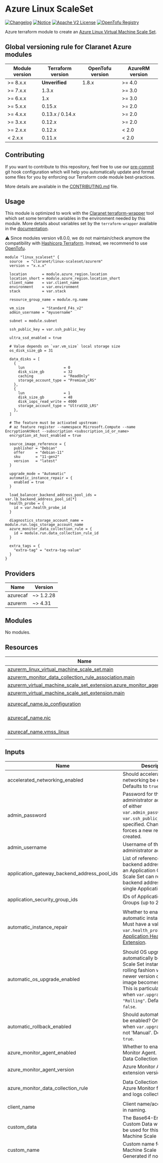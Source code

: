 # Azure Linux ScaleSet
[![Changelog](https://img.shields.io/badge/changelog-release-green.svg)](CHANGELOG.md) [![Notice](https://img.shields.io/badge/notice-copyright-blue.svg)](NOTICE) [![Apache V2 License](https://img.shields.io/badge/license-Apache%20V2-orange.svg)](LICENSE) [![OpenTofu Registry](https://img.shields.io/badge/opentofu-registry-yellow.svg)](https://search.opentofu.org/module/claranet/linux-scaleset/azurerm/)

Azure terraform module to create an [Azure Linux Virtual Machine Scale Set](https://azure.microsoft.com/en-us/services/virtual-machine-scale-sets/).

<!-- BEGIN_TF_DOCS -->
## Global versioning rule for Claranet Azure modules

| Module version | Terraform version | OpenTofu version | AzureRM version |
| -------------- | ----------------- | ---------------- | --------------- |
| >= 8.x.x       | **Unverified**    | 1.8.x            | >= 4.0          |
| >= 7.x.x       | 1.3.x             |                  | >= 3.0          |
| >= 6.x.x       | 1.x               |                  | >= 3.0          |
| >= 5.x.x       | 0.15.x            |                  | >= 2.0          |
| >= 4.x.x       | 0.13.x / 0.14.x   |                  | >= 2.0          |
| >= 3.x.x       | 0.12.x            |                  | >= 2.0          |
| >= 2.x.x       | 0.12.x            |                  | < 2.0           |
| <  2.x.x       | 0.11.x            |                  | < 2.0           |

## Contributing

If you want to contribute to this repository, feel free to use our [pre-commit](https://pre-commit.com/) git hook configuration
which will help you automatically update and format some files for you by enforcing our Terraform code module best-practices.

More details are available in the [CONTRIBUTING.md](./CONTRIBUTING.md#pull-request-process) file.

## Usage

This module is optimized to work with the [Claranet terraform-wrapper](https://github.com/claranet/terraform-wrapper) tool
which set some terraform variables in the environment needed by this module.
More details about variables set by the `terraform-wrapper` available in the [documentation](https://github.com/claranet/terraform-wrapper#environment).

⚠️ Since modules version v8.0.0, we do not maintain/check anymore the compatibility with
[Hashicorp Terraform](https://github.com/hashicorp/terraform/). Instead, we recommend to use [OpenTofu](https://github.com/opentofu/opentofu/).

```hcl
module "linux_scaleset" {
  source  = "claranet/linux-scaleset/azurerm"
  version = "x.x.x"

  location       = module.azure_region.location
  location_short = module.azure_region.location_short
  client_name    = var.client_name
  environment    = var.environment
  stack          = var.stack

  resource_group_name = module.rg.name

  vm_size        = "Standard_F4s_v2"
  admin_username = "myusername"

  subnet = module.subnet

  ssh_public_key = var.ssh_public_key

  ultra_ssd_enabled = true

  # Value depends on `var.vm_size` local storage size
  os_disk_size_gb = 31

  data_disks = [
    {
      lun                  = 0
      disk_size_gb         = 32
      caching              = "ReadOnly"
      storage_account_type = "Premium_LRS"
    },
    {
      lun                  = 1
      disk_size_gb         = 48
      disk_iops_read_write = 4000
      storage_account_type = "UltraSSD_LRS"
    },
  ]

  # The feature must be activated upstream:
  # az feature register --namespace Microsoft.Compute --name EncryptionAtHost --subscription <subscription_id_or_name>
  encryption_at_host_enabled = true

  source_image_reference = {
    publisher = "Debian"
    offer     = "debian-11"
    sku       = "11-gen2"
    version   = "latest"
  }

  upgrade_mode = "Automatic"
  automatic_instance_repair = {
    enabled = true
  }

  load_balancer_backend_address_pool_ids = var.lb_backend_address_pool_id[*]
  health_probe = {
    id = var.health_probe_id
  }

  diagnostics_storage_account_name = module.run.logs_storage_account_name
  azure_monitor_data_collection_rule = {
    id = module.run.data_collection_rule_id
  }

  extra_tags = {
    "extra-tag" = "extra-tag-value"
  }
}
```

## Providers

| Name | Version |
|------|---------|
| azurecaf | ~> 1.2.28 |
| azurerm | ~> 4.31 |

## Modules

No modules.

## Resources

| Name | Type |
|------|------|
| [azurerm_linux_virtual_machine_scale_set.main](https://registry.terraform.io/providers/hashicorp/azurerm/latest/docs/resources/linux_virtual_machine_scale_set) | resource |
| [azurerm_monitor_data_collection_rule_association.main](https://registry.terraform.io/providers/hashicorp/azurerm/latest/docs/resources/monitor_data_collection_rule_association) | resource |
| [azurerm_virtual_machine_scale_set_extension.azure_monitor_agent](https://registry.terraform.io/providers/hashicorp/azurerm/latest/docs/resources/virtual_machine_scale_set_extension) | resource |
| [azurerm_virtual_machine_scale_set_extension.main](https://registry.terraform.io/providers/hashicorp/azurerm/latest/docs/resources/virtual_machine_scale_set_extension) | resource |
| [azurecaf_name.ip_configuration](https://registry.terraform.io/providers/claranet/azurecaf/latest/docs/data-sources/name) | data source |
| [azurecaf_name.nic](https://registry.terraform.io/providers/claranet/azurecaf/latest/docs/data-sources/name) | data source |
| [azurecaf_name.vmss_linux](https://registry.terraform.io/providers/claranet/azurecaf/latest/docs/data-sources/name) | data source |

## Inputs

| Name | Description | Type | Default | Required |
|------|-------------|------|---------|:--------:|
| accelerated\_networking\_enabled | Should accelerated networking be enabled? Defaults to `true`. | `bool` | `true` | no |
| admin\_password | Password for the Scale Set administrator account. One of either `var.admin_password` or `var.ssh_public_key` must be specified. Changing this forces a new resource to be created. | `string` | `null` | no |
| admin\_username | Username of the Scale Set administrator account. | `string` | n/a | yes |
| application\_gateway\_backend\_address\_pool\_ids | List of references to backend address pools of an Application Gateway. A Scale Set can reference backend address pools of a single Application Gateway. | `list(string)` | `null` | no |
| application\_security\_group\_ids | IDs of Application Security Groups (up to 20). | `list(string)` | `null` | no |
| automatic\_instance\_repair | Whether to enable automatic instance repair. Must have a valid `var.health_probe.id` or an [Application Health Extension](https://learn.microsoft.com/en-us/azure/virtual-machine-scale-sets/virtual-machine-scale-sets-health-extension?tabs=rest-api). | <pre>object({<br/>    enabled      = optional(bool, false)<br/>    grace_period = optional(string, "PT10M")<br/>    action       = optional(string, "Replace")<br/>  })</pre> | `{}` | no |
| automatic\_os\_upgrade\_enabled | Should OS upgrades automatically be applied to Scale Set instances in a rolling fashion when a newer version of the OS image becomes available? This is particularly useful when `var.upgrade_mode = "Rolling"`. Defaults to `false`. | `bool` | `false` | no |
| automatic\_rollback\_enabled | Should automatic rollbacks be enabled? Only available when `var.upgrade_mode` is not 'Manual'. Defaults to `true`. | `bool` | `true` | no |
| azure\_monitor\_agent\_enabled | Whether to enable Azure Monitor Agent. Requires a Data Collection Rule ID. | `bool` | `true` | no |
| azure\_monitor\_agent\_version | Azure Monitor Agent extension version. | `string` | `"1.22"` | no |
| azure\_monitor\_data\_collection\_rule | Data Collection Rule ID from Azure Monitor for metrics and logs collection. | <pre>object({<br/>    id = string<br/>  })</pre> | `null` | no |
| client\_name | Client name/account used in naming. | `string` | n/a | yes |
| custom\_data | The Base64-Encoded Custom Data which should be used for this Virtual Machine Scale Set. | `string` | `null` | no |
| custom\_name | Custom name for the Virtual Machine Scale Sets. Generated if not set. | `string` | `null` | no |
| data\_disks | Definition of data disks to be attached to instances in the Scale Set. | <pre>list(object({<br/>    # name                    = string (unexpected status 400 (400 Bad Request) with error: InvalidParameter: Parameter 'dataDisk.name' is not allowed.)<br/>    lun                       = number<br/>    disk_size_gb              = number<br/>    create_option             = optional(string, "Empty")<br/>    caching                   = optional(string, "None")<br/>    storage_account_type      = optional(string, "StandardSSD_LRS")<br/>    disk_encryption_set_id    = optional(string)<br/>    disk_iops_read_write      = optional(string)<br/>    disk_mbps_read_write      = optional(string)<br/>    write_accelerator_enabled = optional(bool, false)<br/>  }))</pre> | `[]` | no |
| dcr\_custom\_name | Custom name for the Data Collection Rule association. | `string` | `null` | no |
| default\_tags\_enabled | Option to enable or disable default tags. | `bool` | `true` | no |
| diagnostics\_storage\_account\_name | Name of the Storage Account in which Scale Set boot diagnostics are stored. | `string` | `null` | no |
| dns\_servers | List of DNS servers. | `list(string)` | `null` | no |
| encryption\_at\_host\_enabled | Should all disks (including the temporary disk) attached to instances in the Scale Set be encrypted by enabling Encryption at Host? See [documentation](https://learn.microsoft.com/en-us/azure/virtual-machines/linux/disks-enable-host-based-encryption-cli#finding-supported-vm-sizes) for list of compatible VM sizes. Defaults to `true`. | `bool` | `true` | no |
| environment | Project environment. | `string` | n/a | yes |
| extensions | Extensions to add to the Scale Set. | <pre>list(object({<br/>    name                        = string<br/>    publisher                   = string<br/>    type                        = string<br/>    type_handler_version        = string<br/>    auto_upgrade_minor_version  = optional(bool, true)<br/>    automatic_upgrade_enabled   = optional(bool, false)<br/>    failure_suppression_enabled = optional(bool, false)<br/>    force_update_tag            = optional(string)<br/>    protected_settings          = optional(string)<br/>    provision_after_extensions  = optional(list(string))<br/>    settings                    = optional(string)<br/>  }))</pre> | `[]` | no |
| extra\_tags | Additional tags to associate with the Scale Set. | `map(string)` | `{}` | no |
| health\_probe | Specifies the identifier for the Load Balancer health probe. Required when `var.upgrade_mode = "Automatic" or "Rolling"`. | <pre>object({<br/>    id = string<br/>  })</pre> | `null` | no |
| identity | Identity block information as described in this [documentation](https://www.terraform.io/docs/providers/azurerm/r/linux_virtual_machine_scale_set.html#identity). | <pre>object({<br/>    type         = optional(string, "SystemAssigned")<br/>    identity_ids = optional(list(string))<br/>  })</pre> | `{}` | no |
| instance\_count | Number of instances in the Scale Set. Defaults to `2`. | `number` | `2` | no |
| ip\_configuration\_custom\_name | Custom name for the IP configuration of the network interfaces. Generated if not set. | `string` | `null` | no |
| ip\_forwarding\_enabled | Does this network interface support IP forwarding? Defaults to `false`. | `bool` | `false` | no |
| load\_balancer\_backend\_address\_pool\_ids | List of references to backend address pools of Load Balancers. A Scale Set can reference backend address pools of one public and one internal Load Balancer. | `list(string)` | `null` | no |
| load\_balancer\_inbound\_nat\_rules\_ids | List of references to inbound NAT rules for Load Balancers. | `list(string)` | `null` | no |
| location | Azure location. | `string` | n/a | yes |
| location\_short | Short string for Azure location. | `string` | n/a | yes |
| name\_prefix | Optional prefix for the generated name. | `string` | `""` | no |
| name\_suffix | Optional suffix for the generated name. | `string` | `""` | no |
| network\_security\_group | ID of the Network Security Group to be assigned to this network interface. | <pre>object({<br/>    id = string<br/>  })</pre> | `null` | no |
| nic\_custom\_name | Custom name for the network interfaces. Generated if not set. | `string` | `null` | no |
| os\_disk\_caching | OS disk caching requirements. Possible values are `None`, `ReadOnly` and `ReadWrite`. Defaults to `None`. | `string` | `"None"` | no |
| os\_disk\_encryption\_set\_id | ID of the Disk Encryption Set which should be used to encrypt the OS disk. Changing this forces a new resource to be created. | `string` | `null` | no |
| os\_disk\_managed\_disk\_type | Type of managed disk to create. Possible values are `Standard_LRS`, `StandardSSD_LRS`, `Premium_LRS`, `StandardSSD_ZRS` and `Premium_ZRS`. Defaults to `StandardSSD_LRS`. | `string` | `"StandardSSD_LRS"` | no |
| os\_disk\_size\_gb | Size of the OS disk in GB. | `number` | `32` | no |
| os\_disk\_write\_accelerator\_enabled | Whether to enable write accelerator for the OS disk. | `bool` | `false` | no |
| os\_ephemeral\_disk\_enabled | Whether OS disk is local ephemeral disk. See [documentation](https://learn.microsoft.com/en-us/azure/virtual-machines/ephemeral-os-disks). Changing this forces a new resource to be created. | `bool` | `true` | no |
| os\_ephemeral\_disk\_placement | Placement for the local ephemeral disk. Possibles values are `CacheDisk` and `ResourceDisk`. See [documentation](https://learn.microsoft.com/en-us/azure/virtual-machines/ephemeral-os-disks). Defaults to `ResourceDisk`. Changing this forces a new resource to be created. | `string` | `"ResourceDisk"` | no |
| overprovisioning\_enabled | Should Azure overprovision instances in this Scale Set? This means that multiple Virtual Machines will be provisioned and Azure will keep the instances which become available first, which improves provisioning success rates and improves deployment time. Defaults to `true`. | `bool` | `true` | no |
| resource\_group\_name | Resource Group name. | `string` | n/a | yes |
| rolling\_upgrade\_policy | Rolling upgrade policy. Only applicable when `var.upgrade_mode` is not 'Manual'. | <pre>object({<br/>    cross_zone_upgrades_enabled             = optional(bool)<br/>    max_batch_instance_percent              = optional(number, 25)<br/>    max_unhealthy_instance_percent          = optional(number, 25)<br/>    max_unhealthy_upgraded_instance_percent = optional(number, 25)<br/>    pause_time_between_batches              = optional(string, "PT30S")<br/>    prioritize_unhealthy_instances_enabled  = optional(bool)<br/>    maximum_surge_instances_enabled         = optional(bool)<br/>  })</pre> | `{}` | no |
| scale\_in\_force\_deletion\_enabled | Whether the instances chosen for removal should be force deleted when the Virtual Machine Scale Set is being scaled-in. | `bool` | `false` | no |
| scale\_in\_policy | The scale-in policy rule that decides which instances are chosen for removal when a Virtual Machine Scale Set is scaled-in. Possible values are `Default`, `NewestVM` and `OldestVM`. Defaults to `Default`. | `string` | `"Default"` | no |
| source\_image\_id | ID of the source image to use. One of either `var.source_image_id` or `var.source_image_reference` must be specified. Changing this forces a new resource to be created. | `string` | `null` | no |
| source\_image\_reference | Reference of the source image to use. One of either `var.source_image_id` or `var.source_image_reference` must be specified. Changing this forces a new resource to be created. | <pre>object({<br/>    publisher = string<br/>    offer     = string<br/>    sku       = string<br/>    version   = string<br/>  })</pre> | `null` | no |
| ssh\_private\_key | Private SSH key to be deployed on instances in the Scale set. | `string` | `null` | no |
| ssh\_public\_key | Public SSH key to be deployed on instances in the Scale set. One of either `var.admin_password` or `var.ssh_public_key` must be specified. Changing this forces a new resource to be created. | `string` | `null` | no |
| stack | Project Stack name. | `string` | n/a | yes |
| subnet | ID of the Subnet. | <pre>object({<br/>    id = string<br/>  })</pre> | n/a | yes |
| ultra\_ssd\_enabled | Should the capacity to use `UltraSSD_LRS` Storage Account type be supported on this Scale Set?. Defaults to `false`. Changing this forces a new resource to be created. | `bool` | `false` | no |
| upgrade\_mode | Specifies how upgrades (e.g. changing the image/SKU) should be performed to instances in the Scale Set. Possible values are `Automatic`, `Manual` and `Rolling`. Defaults to `Manual`. Changing this forces a new resource to be created. | `string` | `"Manual"` | no |
| user\_data | The Base64-Encoded User Data which should be used for this Virtual Machine Scale Set. | `string` | `null` | no |
| vm\_size | Size (SKU) of instances in the Scale Set. | `string` | n/a | yes |
| vtpm\_enabled | Specifies if vTPM (virtual Trusted Platform Module) and Trusted Launch is enabled for the Scale Set. Defaults to `true`. Changing this forces a new resource to be created. | `bool` | `true` | no |
| zone\_balancing\_enabled | Whether the instances in this Scale Set should be strictly evenly distributed across Availability Zones? Changing this forces a new resource to be created. | `bool` | `true` | no |
| zones | A list of Availability Zones in which the instances in this Scale Set should be created in. Updating zones to remove an existing zone forces a new resource to be created. | `list(number)` | <pre>[<br/>  1,<br/>  2,<br/>  3<br/>]</pre> | no |

## Outputs

| Name | Description |
|------|-------------|
| admin\_password | Scale Set admin password. |
| admin\_ssh\_private\_key | Scale Set admin SSH private key. |
| admin\_ssh\_public\_key | Scale Set admin SSH public key. |
| admin\_username | Scale Set admin username. |
| id | Scale Set ID. |
| identity\_principal\_id | Object ID of the Scale Set Managed Service Identity. |
| name | Scale Set name. |
| resource | Scale Set resource object. |
| terraform\_module | Information about this Terraform module |
<!-- END_TF_DOCS -->

## Related documentation

- Microsoft Azure documentation: [docs.microsoft.com/en-us/azure/virtual-machine-scale-sets/](https://docs.microsoft.com/en-us/azure/virtual-machine-scale-sets/)
